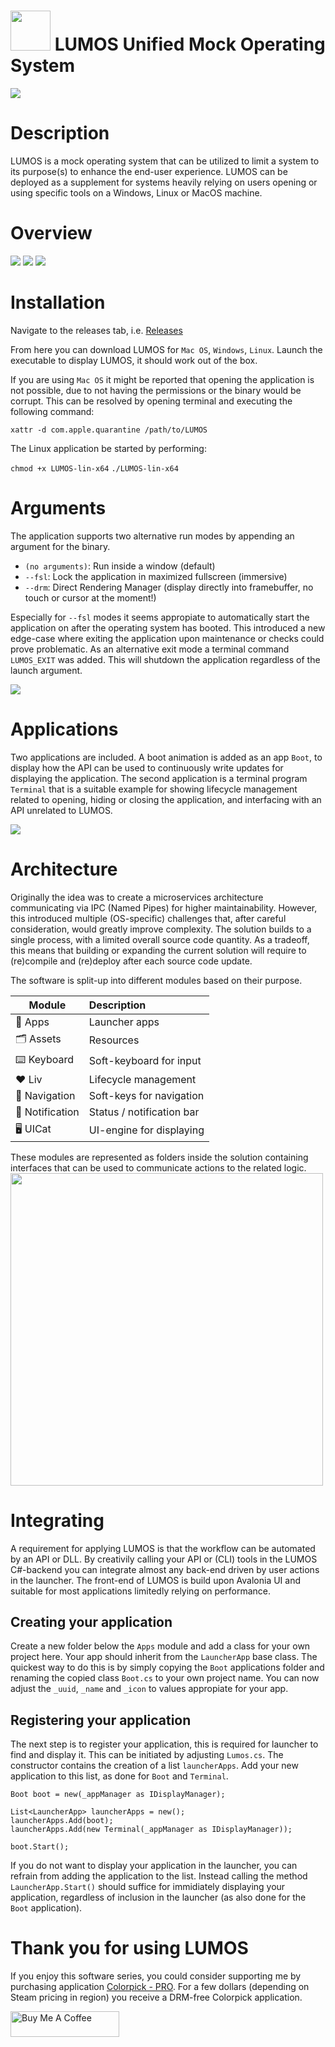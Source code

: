 # <img src="https://raw.githubusercontent.com/jetspiking/LUMOS/main/Readme/Icon.png" width="64" height="64"> LUMOS Unified Mock Operating System
![](https://github.com/jetspiking/LUMOS/blob/main/Readme/Boot.gif)

# Description
LUMOS is a mock operating system that can be utilized to limit a system to its purpose(s) to enhance the end-user experience. LUMOS can be deployed as a supplement for systems heavily relying on users opening or using specific tools on a Windows, Linux or MacOS machine.

# Overview
<img src="https://raw.githubusercontent.com/jetspiking/LUMOS/main/Readme/SoftKeyboardPortrait.png">
<img src="https://raw.githubusercontent.com/jetspiking/LUMOS/main/Readme/VirtualBox.png">
<img src="https://raw.githubusercontent.com/jetspiking/LUMOS/main/Readme/SoftKeyboardLandscape.png">

# Installation
Navigate to the releases tab, i.e. 
[Releases](https://github.com/jetspiking/LUMOS/releases)

From here you can download LUMOS for ```Mac OS```, ```Windows```, ```Linux```.
Launch the executable to display LUMOS, it should work out of the box. 

If you are using ```Mac OS``` it might be reported that opening the application is not possible, due to not having the permissions or the binary would be corrupt. This can be resolved by opening terminal and executing the following command: 

```xattr -d com.apple.quarantine /path/to/LUMOS```

The Linux application be started by performing:

```chmod +x LUMOS-lin-x64```
```./LUMOS-lin-x64```

# Arguments
The application supports two alternative run modes by appending an argument for the binary.
- ```(no arguments)```: Run inside a window (default)
- ```--fsl```: Lock the application in maximized fullscreen (immersive)
- ```--drm```: Direct Rendering Manager (display directly into framebuffer, no touch or cursor at the moment!)

Especially for ```--fsl``` modes it seems appropiate to automatically start the application on after the operating system has booted. This introduced a new edge-case where exiting the application upon maintenance or checks could prove problematic. As an alternative exit mode a terminal command ```LUMOS_EXIT``` was added. This will shutdown the application regardless of the launch argument.

<img src="https://raw.githubusercontent.com/jetspiking/LUMOS/main/Readme/LaptopFsl.jpg">

# Applications
Two applications are included. A boot animation is added as an app ```Boot```, to display how the API can be used to continuously write updates for displaying the application. The second application is a terminal program ```Terminal``` that is a suitable example for showing lifecycle management related to opening, hiding or closing the application, and interfacing with an API unrelated to LUMOS.

<img src="https://raw.githubusercontent.com/jetspiking/LUMOS/main/Readme/Applications.png">

# Architecture
Originally the idea was to create a microservices architecture communicating via IPC (Named Pipes) for higher maintainability. However, this introduced multiple (OS-specific) challenges that, after careful consideration, would greatly improve complexity. The solution builds to a single process, with a limited overall source code quantity. As a tradeoff, this means that building or expanding the current solution will require to (re)compile and (re)deploy after each source code update.

The software is split-up into different modules based on their purpose.

| Module            | Description                 |
| ----------------- | :-------------------------- |
| 📱 Apps          | Launcher apps               |
| 🗂️ Assets        | Resources                   |
| ⌨️ Keyboard      | Soft-keyboard for input     |
| ❤️ Liv           | Lifecycle management        |
| 🧭 Navigation    | Soft-keys for navigation    |
| 🔔 Notification  | Status / notification bar   |
| 🖥️ UICat         | UI-engine for displaying    |

These modules are represented as folders inside the solution containing interfaces that can be used to communicate actions to the related logic.
<img src="https://raw.githubusercontent.com/jetspiking/LUMOS/main/Readme/Architecture.png" width="500">

# Integrating
A requirement for applying LUMOS is that the workflow can be automated by an API or DLL. By creativily calling your API or (CLI) tools in the LUMOS C#-backend you can integrate almost any back-end driven by user actions in the launcher. The front-end of LUMOS is build upon Avalonia UI and suitable for most applications limitedly relying on performance.

## Creating your application
Create a new folder below the ```Apps``` module and add a class for your own project here. Your app should inherit from the ```LauncherApp``` base class. The quickest way to do this is by simply copying the ```Boot``` applications folder and renaming the copied class ```Boot.cs``` to your own project name. You can now adjust the ```_uuid```, ```_name``` and ```_icon``` to values appropiate for your app.

## Registering your application
The next step is to register your application, this is required for launcher to find and display it. This can be initiated by adjusting ```Lumos.cs```. The constructor contains the creation of a list ```launcherApps```. Add your new application to this list, as done for ```Boot``` and ```Terminal```.

```
Boot boot = new(_appManager as IDisplayManager);

List<LauncherApp> launcherApps = new();
launcherApps.Add(boot);
launcherApps.Add(new Terminal(_appManager as IDisplayManager));

boot.Start();
```

If you do not want to display your application in the launcher, you can refrain from adding the application to the list. Instead calling the method ```LauncherApp.Start()``` should suffice for immidiately displaying your application, regardless of inclusion in the launcher (as also done for the ```Boot``` application).

# Thank you for using LUMOS
If you enjoy this software series, you could consider supporting me by purchasing application [Colorpick - PRO](https://store.steampowered.com/app/1388790/Colorpick__PRO). For a few dollars (depending on Steam pricing in region) you receive a DRM-free Colorpick application.

<a href="https://www.buymeacoffee.com/DustinHendriks" target="_blank"><img src="https://cdn.buymeacoffee.com/buttons/default-orange.png" alt="Buy Me A Coffee" height="41" width="174"></a>
